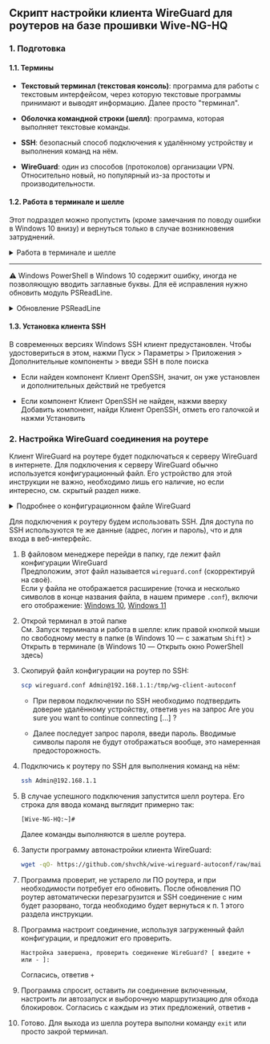 ## Скрипт настройки клиента WireGuard для роутеров на базе прошивки Wive-NG-HQ

### 1. Подготовка

#### 1.1. Термины

- **Текстовый терминал (текстовая консоль)**: программа для работы с текстовым интерфейсом, через которую текстовые программы принимают и выводят информацию. Далее просто "терминал".

- **Оболочка командной строки (шелл)**: программа, которая выполняет текстовые команды.

- **SSH**: безопасный способ подключения к удалённому устройству и выполнения команд на нём.

- **WireGuard**: один из способов (протоколов) организации VPN. Относительно новый, но популярный из-за простоты и производительности.


#### 1.2. Работа в терминале и шелле

Этот подраздел можно пропустить (кроме замечания по поводу ошибки в Windows 10 внизу) и вернуться только в случае возникновения затруднений.

<details>
  <summary>Работа в терминале и шелле</summary>
    В Windows предустановлен терминал и шелл Windows PowerShell. В Windows 11 также предустановлен более современный терминал: Терминал Windows / Windows Terminal (его можно [установить и в Windows 10](ms-windows-store://pdp/?ProductId=9N0DX20HK701)). Запустить терминал можно, нажав правой кнопкой мыши по кнопке Пуск > Терминал Windows или Windows Terminal (в Windows 10 — Windows PowerShell) или найдя его в меню Пуск по одному указанных выше названий. Терминал также можно запустить в определённой папке в Проводнике, кликнув правой кнопкой мыши по свободному месту в нужной папке (в Windows 10 — с зажатым `Shift`) > Открыть в терминале (в Windows 10 — Открыть окно PowerShell здесь).

    Роутер работает на Linux, там другой шелл, но описанные ниже принципы работы универсальны.

    В терминал можно вставить текст из буфера обмена (например, команду) по нажатию правой кнопки мыши. Выделенный в терминале текст можно скопировать в буфер обмена также по нажатию правой кнопки мыши.

    Курсор ввода перемещается стрелками `←` `→`. Зажатие `Ctrl` позволяет переместить курсор не на 1 символ, а на 1 слово. `Home` перемещает курсор в начало строки, `End` — в конец. `Backspace` удаляет символ перед курсором, `Delete` — после.

    Стрелками `↑` `↓` можно перемещаться по истории команд: `↑` покажет предыдущую команду, `↓` — более позднюю (при наличии).

    Текущая папка отображается слева от строки для ввода команд. Например, `PS C:\Users\X> ` означает, что мы находимся в папке `C:\Users\X`.

    При вводе команд и названий файлов / папок `Tab` производит автодополнение. Например, для файла `hello-world.txt` в текущей папке достаточно ввести первые несколько букв (скажем, `hell`) и нажать `Tab` — терминал автоматически дополнит имя. В случае наличия нескольких команд / названий с введёнными первыми буквами, последовательные нажатия `Tab` будут выводить их по очереди, так что если не подошёл вариант автодополнения, просто нажми `Tab` снова.

    Перейти в другую папку можно командой `cd путь/к/папке`. Например, `cd c:/users/x`. В Linux разделителем папок в пути является `/` (слэш), в Windows — по умолчанию `\` (обрантый слэш, бэкслэш), но можно использовать и `/` (слэш). Регистр символов в названиях команд, папок и файлов важен в Linux (т.е. файл `test.txt` и `Test.txt` — разные файлы), в Windows не важен. Для папок / файлов, находящихся в текущей папке, путь к ней можно опустить и писать только путь относительно неё. Текущая папка в относительном пути также может быть обозначена `.` (обычно это не требуется, но может встретиться при автодополнении). Пути с пробелами лучше заключать в кавычки.

    Выполнение длительной команды можно прервать, нажав `Ctrl + C`. Команда `exit` завершит работу шелла (и закроет окно терминала, если шелл был в нём единственным).
  </details>

---

⚠️ Windows PowerShell в Windows 10 содержит ошибку, иногда не позволяющую вводить заглавные буквы. Для её исправления нужно обновить модуль PSReadLine.

<details>
  <summary>Обновление PSReadLine</summary>

  - Запусти терминал от имени администратора

  - Обнови модуль PSReadLine:

    ```ps
    install-module psreadline -force
    ```

  - В случае запроса на установку поставщика NuGet согласись, ответив `Y`

  - После завершения установки выполни команду `exit` для выхода из шелла и терминала

  - При следующем запуске терминала шелл запросит подтверждение на запуск нового модуля. Согласись, ответив `A`.
</details>


#### 1.3. Установка клиента SSH

В современных версиях Windows SSH клиент предустановлен. Чтобы удостовериться в этом, нажми Пуск > Параметры > Приложения > Дополнительные компоненты > введи SSH в поле поиска

- Если найден компонент Клиент OpenSSH, значит, он уже установлен и дополнительных действий не требуется

- Если компонент Клиент OpenSSH не найден, нажми вверху Добавить компонент, найди Клиент OpenSSH, отметь его галочкой и нажми Установить


### 2. Настройка WireGuard соединения на роутере

Клиент WireGuard на роутере будет подключаться к серверу WireGuard в интернете. Для подключения к серверу WireGuard обычно используется конфигурационный файл. Его устройство для этой инструкции не важно, необходимо лишь его наличие, но если интересно, см. скрытый раздел ниже.

<details>
  <summary>Подробнее о конфигурационном файле WireGuard</summary>

  Используется конфигурационный файл в формате INI:

  ```ini
  [Раздел]
  Параметр = значение
  ```

  Содержание его примерно следующее (ниже разберём):

  ```ini
  [Interface]
  Address = 10.10.10.11/32
  PrivateKey = QMZwEV/dfa5ZpTfcVv3T6mSu5/Jw3yUEhlB9er75928=

  [Peer]
  PublicKey = 2t8EW0DTKafCpnQTAi7xoOH4qOUljp9COLTtKIR+wD4=
  Endpoint = 12.34.56.78:51820
  AllowedIPs = 0.0.0.0/0
  ```

  В разделе `[Interface]` находятся сведения о нашем устройстве (т.е. в нашем случае о клиенте):
  - `Address` — адрес в VPN-сети. Может быть указано несколько через запятую.
  - `PrivateKey` — ключ, заканчивается символом `=`

  В разделе `[Peer]` находятся сведения об удалённом устройстве, с которым мы устанавливаем VPN-соединение (т.е. в нашем случае о сервере):
  - `PublicKey` — ключ, заканчивается символом `=`
  - `Endpoint` — адрес и порт для подключения в формате `адрес:порт`
  - `AllowedIPs` — адреса, с которыми можно обмениваться данными через это соединение. Может быть указано несколько через запятую.

  Заметь, значения не содержат пробелов.

  Значения этих параметров могут понадобиться для ручной настройки WireGuard соединения на роутере. В конфигурационном файле могут быть и другие параметры, но они как правило опциональны и далее не потребуются.
</details>

Для подключения к роутеру будем использовать SSH. Для доступа по SSH используются те же данные (адрес, логин и пароль), что и для входа в веб-интерфейс.

1. В файловом менеджере перейди в папку, где лежит файл конфигурации WireGuard  
    Предположим, этот файл называется `wireguard.conf` (скорректируй на своё).  
    Если у файла не отображается расширение (точка и несколько символов в конце названия файла, в нашем примере `.conf`), включи его отображение: [Windows 10](https://remontka.pro/file-extensions), [Windows 11](https://remontka.pro/show-file-extensions-windows-11)

2. Открой терминал в этой папке  
    Cм. Запуск терминала и работа в шелле: клик правой кнопкой мыши по свободному месту в папке (в Windows 10 — с зажатым `Shift`) > Открыть в терминале (в Windows 10 — Открыть окно PowerShell здесь)

3. Скопируй файл конфигурации на роутер по SSH:

    ```sh
    scp wireguard.conf Admin@192.168.1.1:/tmp/wg-client-autoconf
    ```

    - При первом подключении по SSH необходимо подтвердить доверие удалённому устройству, ответив `yes` на запрос Are you sure you want to continue connecting [...] ?

    - Далее последует запрос пароля, введи пароль. Вводимые символы пароля не будут отображаться вообще, это намеренная предосторожность.

4. Подключись к роутеру по SSH для выполнения команд на нём:

    ```sh
    ssh Admin@192.168.1.1
    ```

5. В случае успешного подключения запустится шелл роутера. Его строка для ввода команд выглядит примерно так:

    ```
    [Wive-NG-HQ:~]#
    ```
    Далее команды выполняются в шелле роутера.

6. Запусти программу автонастройки клиента WireGuard:

    ```sh
    wget -qO- https://github.com/shvchk/wive-wireguard-autoconf/raw/main/conf.sh | sh
    ```

7. Программа проверит, не устарело ли ПО роутера, и при необходимости потребует его обновить. После обновления ПО роутер автоматически перезагрузится и SSH соединение с ним будет разорвано, тогда необходимо будет вернуться к п. 1 этого раздела инструкции.

8. Программа настроит соединение, используя загруженный файл конфигурации, и предложит его проверить.

    ```
    Настройка завершена, проверить соединение WireGuard? [ введите + или - ]:
    ```

    Согласись, ответив `+`

9. Программа спросит, оставить ли соединение включенным, настроить ли автозапуск и выборочную маршрутизацию для обхода блокировок. Согласись с каждым из этих предложений, ответив `+`

10. Готово. Для выхода из шелла роутера выполни команду `exit` или просто закрой терминал.

